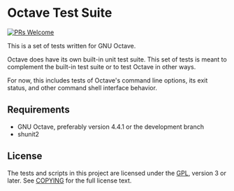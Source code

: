 Octave Test Suite
=================

[![PRs Welcome](https://img.shields.io/badge/PRs-welcome-brightgreen.svg)](CONTRIBUTING.md)

This is a set of tests written for GNU Octave.

Octave does have its own built-in unit test suite. This set of tests is
meant to complement the built-in test suite or to test Octave in other
ways.

For now, this includes tests of Octave's command line options, its exit
status, and other command shell interface behavior.

Requirements
------------

* GNU Octave, preferably version 4.4.1 or the development branch
* shunit2

License
-------

The tests and scripts in this project are licensed under the
[GPL](https://www.gnu.org/licenses/gpl.html), version 3 or later. See
[COPYING](COPYING) for the full license text.
